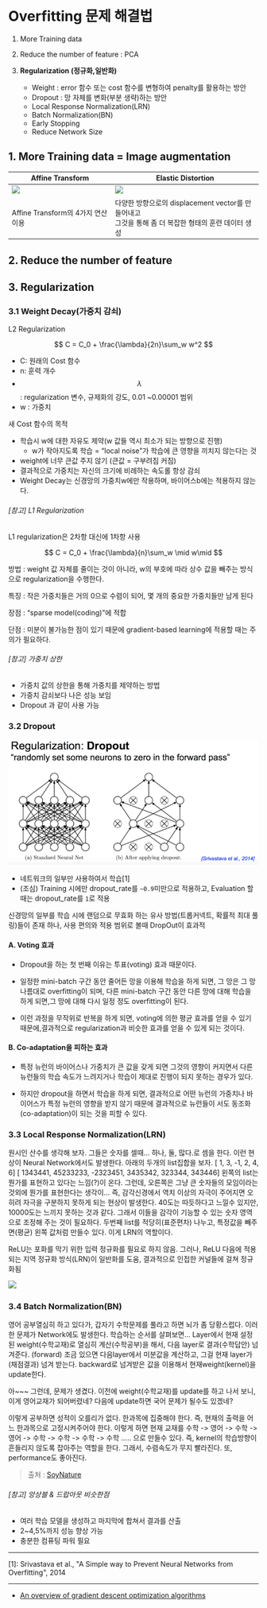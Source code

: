 # Overfitting 문제 해결법 

1. More Training data

2. Reduce the number of feature : PCA

3. __Regularization (정규화,일반화)__
    * Weight : error 함수 또는 cost 함수를 변형하여 penalty를 활용하는 방안  
    * Dropout : 망 자체를 변화(부분 생략)하는 방안 
    - Local Response Normalization(LRN)
    - Batch Normalization(BN)
    - Early Stopping
    - Reduce Network Size
    
## 1. More Training data = Image augmentation
|Affine Transform|Elastic Distortion|
|-|-|
|![](http://i.imgur.com/LBbeVKF.png)|![](http://i.imgur.com/eDqAdPG.png)|
|Affine Transform의 4가지 연산 이용|다양한 방향으로의 displacement vector를 만들어내고<br> 그것을 통해 좀 더 복잡한 형태의 훈련 데이터 생성|


## 2. Reduce the number of feature

## 3. Regularization

### 3.1 Weight Decay(가중치 감쇠)
L2 Regularization 

$$
C = C_0 + \frac{\lambda}{2n}\sum_w w^2
$$

- C: 원래의 Cost 함수 
- n: 훈력 개수 
- $$\lambda$$: regularization 변수, 규제화의 강도, 0.01 ~0.00001 범위 
- w : 가중치 

새 Cost 함수의 목적 
* 학습시 w에 대한 자유도 제약(w 값들 역시 최소가 되는 방향으로 진행)
    - w가 작아지도록 학습 = “local noise”가 학습에 큰 영향을 끼치지 않는다는 것
* weight에 너무 큰값 주지 않기 (큰값 = 구부려짐 커짐)
* 결과적으로 가중치는 자신의 크기에 비례하는 속도롤 항상 감쇠 
* Weight Decay는 신경망의 가중치w에만 작용하며, 바이어스b에는 적용하지 않는다. 


###### [참고] L1 Regularization 

L1 regularization은 2차항 대신에 1차항 사용 

$$
C = C_0 + \frac{\lambda}{n}\sum_w \mid w\mid
$$

방법 : weight 값 자체를 줄이는 것이 아니라, w의 부호에 따라 상수 값을 빼주는 방식으로 regularization을 수행한다.

특징 : 작은 가중치들은 거의 0으로 수렴이 되어, 몇 개의 중요한 가중치들만 남게 된다

장점 : “sparse model(coding)”에 적합

단점 : 미분이 불가능한 점이 있기 때문에 gradient-based learning에 적용할 때는 주의가 필요하다.

###### [참고] 가중치 상한 
* 가중치 값의 상한을 통해 가중치를 제약하는 방법
* 가중치 감쇠보다 나은 성능 보임 
* Dropout 과 같이 사용 가능 



### 3.2 Dropout 
![](/assets/dropout.PNG)
* 네트워크의 일부만 사용하여서 학습[1] 
* (조심) Training 시에만 dropout_rate를 `~0.9`미만으로 적용하고, Evaluation 할때는 dropout_rate를 `1`로 적용

신경망의 일부를 학습 시에 랜덤으로 무효화 하는 유사 방법(트롭커넥트, 확률적 최대 풀링)들이 존재 하나, 사용 편의와 적용 범위로 볼때 DropOut이 효과적

#### A.  Voting 효과

- Dropout을 하는 첫 번째 이유는 투표(voting) 효과 때문이다.

- 일정한 mini-batch 구간 동안 줄어든 망을 이용해 학습을 하게 되면, 그 망은 그 망 나름대로 overfitting이 되며, 다른 mini-batch 구간 동안 다른 망에 대해 학습을 하게 되면,그 망에 대해 다시 일정 정도 overfitting이 된다.

- 이런 과정을 무작위로 반복을 하게 되면, voting에 의한 평균 효과를 얻을 수 있기 때문에,결과적으로 regularization과 비슷한 효과를 얻을 수 있게 되는 것이다.

#### B. Co-adaptation을 피하는 효과

- 특정 뉴런의 바이어스나 가중치가 큰 값을 갖게 되면 그것의 영향이 커지면서 다른 뉴런들의 학습 속도가 느려지거나 학습이 제대로 진행이 되지 못하는 경우가 있다.

- 하지만 dropout을 하면서 학습을 하게 되면, 결과적으로 어떤 뉴런의 가중치나 바이어스가 특정 뉴런의 영향을 받지 않기 때문에 결과적으로 뉴런들이 서도 동조화(co-adaptation)이 되는 것을 피할 수 있다.

### 3.3 Local Response Normalization(LRN)
   원시인 산수를 생각해 보자.
   그들은 숫자를 셀때... 하나, 둘, 많다.로 셈을 한다.
   이런 현상이 Neural Network에서도 발생한다.
   아래의 두개의 list집합을 보자.
     [ 1, 3, -1, 2, 4, 6] [ 1343441, 45233233, -2323451, 3435342, 323344, 343446]
   왼쪽의 list는 뭔가를 표현하고 있다는 느낌(?)이 온다. 
   그런데, 오른쪽은 그냥 큰 숫자들의 모임이라는 것외에 뭔가를 표현한다는 생각이...
   즉, 감각신경에서 역치 이상의 자극이 주어지면 오히려 자극을 구분하지 못하게 되는 현상이 발생한다.
   40도는 따듯하다고 느낄수 있지만, 10000도는 느끼지 못하는 것과 같다.
   그래서 이들을 감각이 기능할 수 있는 숫자 영역으로 조정해 주는 것이 필요하다.
   두번째 list를 적당히(표준편차) 나누고, 특정값을 빼주면(평균) 왼쪽 값처럼 만들수 있다.
   이게 LRN의 역할이다.
   
   ReLU는 포화를 막기 위한 입력 정규화를 필요로 하지 않음. 그러나, ReLU 다음에 적용되는 지역 정규화 방식(LRN)이 일반화를 도움, 결과적으로 인접한 커널들에 걸쳐 정규화됨
   
   ![](http://i.imgur.com/QTcyx0L.png)

### 3.4 Batch Normalization(BN)
   영어 공부열심히 하고 있다가, 갑자기 수학문제를 풀라고 하면 뇌가 좀 당황스럽다.
   이러한 문제가 Network에도 발생한다.
   학습하는 순서를 살펴보면...
   Layer에서 현재 설정된 weight(수학교재)로 열심히 계산(수학공부)을 해서, 
   다음 layer로 결과(수학답안) 넘겨준다. (forward)
   조금 있으면 다음layer에서 미분값을 계산하고, 그걸 현재 layer가 (채점결과) 넘겨 받는다.
   backward로 넘겨받은 값을 이용해서 현재weight(kernel)을 update한다.

   아~~~ 그런데, 문제가 생겼다. 이전에 weight(수학교재)를 update를 하고 나서 보니,
   이게 영어교재가 되어버렸네? 다음에 update하면 국어 문제가 될수도 있겠네?

   이렇게 공부하면 성적이 오를리가 없다. 한과목에 집중해야 한다.
   즉, 현재의 출력을 어느 한과목으로 고정시켜주어야 한다. 이렇게 하면 현재 교재를
        수학 -> 영어 -> 수학 -> 영어 -> 수학 -> 수학 -> 수학 -> 수학 .....
   으로 만들수 있다. 
   즉, kernel의 학습방향이 흔들리지 않도록 잡아주는 역할을 한다.
   그래서, 수렴속도가 무지 빨라진다. 또, performance도 좋아진다.

   > 출처 : [SoyNature](http://cafe.naver.com/soynature/1285)

###### [참고] 앙상블 &  드랍아웃 비슷한점 
* 여러 학습 모델을 생성하고 마지막에 합쳐서 결과를 산출
* 2~4,5%까지 성능 향상 가능
* 충분한 컴퓨팅 파워 필요


---





[1]: Srivastava et al., "A Simple way to Prevent Neural Networks from Overfitting", 2014

--- 
* [An overview of gradient descent optimization algorithms](http://sebastianruder.com/optimizing-gradient-descent/)
